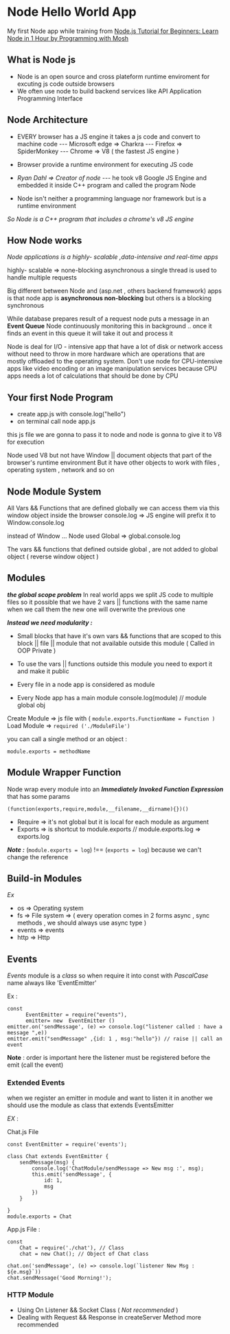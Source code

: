 
# Node Hello World App
My first Node app while training from [Node.js Tutorial for Beginners: Learn Node in 1 Hour  by Programming with Mosh ](https://www.youtube.com/watch?v=TlB_eWDSMt4)

## What is Node js
- Node is an open source and cross plateform runtime enviroment for excuting js code outside browsers 
- We often use node to build backend services like API Application Programming Interface 

## Node Architecture

- EVERY browser has a JS engine  it takes a js code  and convert to machine code 
--- Microsoft edge =>  Charkra 
--- Firefox  => SpiderMonkey 
--- Chrome => V8 ( the fastest  JS engine )

- Browser provide a runtime environment for executing  JS code 

- *Ryan Dahl => Creator of node* 
--- he took v8  Google JS  Engine  and embedded it inside C++ program and called the program Node 
 - Node isn't neither  a programming language nor framework but is a runtime environment  

*So Node is a C++  program that includes a chrome's v8 JS engine*
 
## How Node works 

*Node applications is a highly- scalable ,data-intensive and real-time apps*

highly- scalable => none-blocking asynchronous 
a single thread  is used to handle multiple requests 

Big different between Node and (asp.net  , others backend framework) apps  is that node app is **asynchronous  non-blocking** but others is a blocking synchronous 

While database prepares result of a request  node puts a message in an **Event Queue** 
Node continuously monitoring this in background .. once it finds an event in this queue it will take it out and process it 

Node is deal for I/O - intensive app that have a lot of disk or network access without need to throw in more hardware which are operations that are mostly offloaded to the operating system.
Don't use node for CPU-intensive apps like video encoding or an image manipulation services  because CPU apps needs a lot of calculations that should be done by CPU 


## Your first Node Program 
- create app.js with console.log("hello") 
- on terminal call node app.js 

this js file we are gonna to pass it to node and node is gonna to give it to V8 for execution

Node used V8 but not have Window || document  objects that  part of the browser's  runtime environment 
But it have other objects to  work with files , operating system , network and so on


## Node Module System


All Vars && Functions that are defined globally we can access them via this window object  inside the browser
console.log => JS engine will prefix it to Window.console.log 

instead of Window ...  Node used Global => global.console.log 

The vars && functions that defined outside  global , are not added to global object ( reverse  window object )

## Modules

***the global scope problem*** 
In real world apps we split JS code to multiple files so it possible that we have 2 vars || functions with the same name 
when we call them the new one will overwrite the previous one

***Instead we need modularity :***
 - Small blocks that have it's own vars && functions that are scoped to this block || file || module  that not available outside this module ( Called in OOP Private )

- To use the vars || functions outside this module you need to export it and make it public
- Every file in a node app is considered as module
- Every Node app has a main module console.log(module) // module global obj

Create Module => js file with  ( `module.exports.FunctionName = Function )`
Load Module  => `required ('./ModuleFile')`

you can call a single method or an object :

    module.exports = methodName

## Module Wrapper Function

Node wrap every module into an  ***Immediately Invoked Function Expression*** that has some params 

    (function(exports,require,module,__filename,__dirname){})()

 - Require => it's not global but it is local for each module as argument 
- Exports => is shortcut to module.exports  //  module.exports.log => exports.log

***Note :*** (`module.exports = log`)  !== (`exports = log`) because we can't change the reference

## Build-in Modules
*Ex*
 - os => Operating system
 - fs => File system => ( every operation comes in 2 forms async , sync
   methods , we should  always use async type  )
 - events => events
 - http => Http

## Events 
 *Events* module is a *class*  so when require it into const with *PascalCase*  name always like 'EventEmitter'
 
 Ex :
  

    const 
	      EventEmitter = require("events"),
	      emitter= new  EventEmitter ()
    emitter.on('sendMessage', (e) => console.log("listener called : have a message ",e)) 
    emitter.emit("sendMessage" ,{id: 1 , msg:"hello"}) // raise || call an event 

**Note** : order is important here  the listener must be registered before the emit (call the event) 

### Extended Events 

when we register an emitter in module and want to listen it in another 
we should use the module as class  that extends EventsEmitter 

*EX* :

Chat.js  File

	const EventEmitter = require('events');
	
    class Chat extends EventEmitter {
        sendMessage(msg) {
            console.log('ChatModule/sendMessage => New msg :', msg);
            this.emit('sendMessage', {
                id: 1,
                msg
            })
        }

    }
    module.exports = Chat

App.js  File : 
	

    const 
        Chat = require('./chat'), // Class
        chat = new Chat(); // Object of Chat class
    
    chat.on('sendMessage', (e) => console.log(`listener New Msg : ${e.msg}`))
    chat.sendMessage('Good Morning!');

### HTTP Module

- Using On Listener &&  Socket Class ( *Not recommended* ) 
- Dealing with Request
 && Response in createServer Method  more recommended 